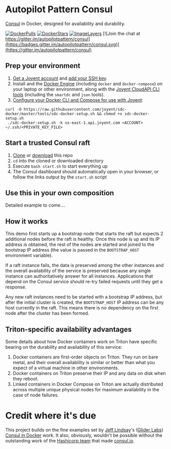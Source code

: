 # Autopilot Pattern Consul

[Consul](http://www.consul.io/) in Docker, designed for availability and durability.

[![DockerPulls](https://img.shields.io/docker/pulls/autopilotpattern/consul.svg)](https://registry.hub.docker.com/u/autopilotpattern/consul/)
[![DockerStars](https://img.shields.io/docker/stars/autopilotpattern/consul.svg)](https://registry.hub.docker.com/u/autopilotpattern/consul/)
[![ImageLayers](https://badge.imagelayers.io/autopilotpattern/consul:latest.svg)](https://imagelayers.io/?images=autopilotpattern/consul:latest)
[![Join the chat at https://gitter.im/autopilotpattern/consul](https://badges.gitter.im/autopilotpattern/consul.svg)](https://gitter.im/autopilotpattern/consul)

## Prep your environment

1. [Get a Joyent account](https://my.joyent.com/landing/signup/) and [add your SSH key](https://docs.joyent.com/public-cloud/getting-started).
1. Install and the [Docker Engine](https://docs.docker.com/installation/mac/) (including `docker` and `docker-compose`) on your laptop or other environment, along with the [Joyent CloudAPI CLI tools](https://apidocs.joyent.com/cloudapi/#getting-started) (including the `smartdc` and `json` tools).
1. [Configure your Docker CLI and Compose for use with Joyent](https://docs.joyent.com/public-cloud/api-access/docker):

```
curl -O https://raw.githubusercontent.com/joyent/sdc-docker/master/tools/sdc-docker-setup.sh && chmod +x sdc-docker-setup.sh
 ./sdc-docker-setup.sh -k us-east-1.api.joyent.com <ACCOUNT> ~/.ssh/<PRIVATE_KEY_FILE>
```

## Start a trusted Consul raft

1. [Clone](https://github.com/autopilotpattern/consul) or [download](https://github.com/autopilotpattern/consul/archive/master.zip) this repo
1. `cd` into the cloned or downloaded directory
1. Execute `bash start.sh` to start everything up
1. The Consul dashboard should automatically open in your browser, or follow the links output by the `start.sh` script

## Use this in your own composition

Detailed example to come....

## How it works

This demo first starts up a bootstrap node that starts the raft but expects 2 additional nodes before the raft is healthy. Once this node is up and its IP address is obtained, the rest of the nodes are started and joined to the bootstrap IP address (the value is passed in the `BOOTSTRAP_HOST` environment variable).

If a raft instance fails, the data is preserved among the other instances and the overall availability of the service is preserved because any single instance can authoritatively answer for all instances. Applications that depend on the Consul service should re-try failed requests until they get a response.

Any new raft instances need to be started with a bootstrap IP address, but after the initial cluster is created, the `BOOTSTRAP_HOST` IP address can be any host currently in the raft. This means there is no dependency on the first node after the cluster has been formed.

## Triton-specific availability advantages

Some details about how Docker containers work on Triton have specific bearing on the durability and availability of this service:

1. Docker containers are first-order objects on Triton. They run on bare metal, and their overall availability is similar or better than what you expect of a virtual machine in other environments.
1. Docker containers on Triton preserve their IP and any data on disk when they reboot.
1. Linked containers in Docker Compose on Triton are actually distributed across multiple unique physical nodes for maximum availability in the case of  node failures.

# Credit where it's due

This project builds on the fine examples set by [Jeff Lindsay](https://github.com/progrium)'s ([Glider Labs](https://github.com/gliderlabs)) [Consul in Docker](https://github.com/gliderlabs/docker-consul/tree/legacy) work. It also, obviously, wouldn't be possible without the outstanding work of the [Hashicorp team](https://hashicorp.com) that made [consul.io](https://www.consul.io).

